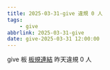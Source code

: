 ```yaml
---
title: 2025-03-31-give 違規 0 人
tags:
    - give
abbrlink: 2025-03-31-give
date: give-2025-03-31 12:00:00
---
```

give 板 [板規連結](https://www.ptt.cc/bbs/give/M.1612495900.A.C32.html)
昨天違規 0 人
